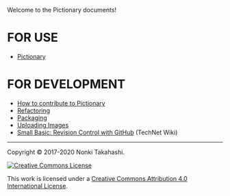 Welcome to the Pictionary documents!

# FOR USE
* [Pictionary](Pictionary.md)

# FOR DEVELOPMENT
* [How to contribute to Pictionary](CONTRIBUTING.md)
* [Refactoring](Refactoring.md)
* [Packaging](Packaging.md)
* [Uploading Images](Uploading-Images.md)
* [Small Basic: Revision Control with GitHub](https://social.technet.microsoft.com/wiki/contents/articles/37846.small-basic-revision-control-with-github.aspx) (TechNet Wiki)

____

Copyright © 2017-2020 Nonki Takahashi.

[![Creative Commons License](https://i.creativecommons.org/l/by/4.0/88x31.png)](http://creativecommons.org/licenses/by/4.0/)

This work is licensed under a [Creative Commons Attribution 4.0 International License](http://creativecommons.org/licenses/by/4.0/).